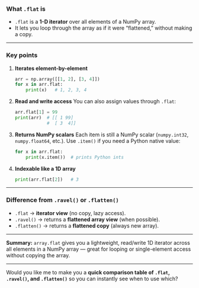 
###  What `.flat` is

* `.flat` is a **1-D iterator** over all elements of a NumPy array.
* It lets you loop through the array as if it were “flattened,” without making a copy.

---

###  Key points

1. **Iterates element-by-element**

   ```python
   arr = np.array([[1, 2], [3, 4]])
   for x in arr.flat:
       print(x)   # 1, 2, 3, 4
   ```

2. **Read and write access**
   You can also assign values through `.flat`:

   ```python
   arr.flat[1] = 99
   print(arr)  # [[ 1 99]
               #  [ 3  4]]
   ```

3. **Returns NumPy scalars**
   Each item is still a NumPy scalar (`numpy.int32`, `numpy.float64`, etc.).
   Use `.item()` if you need a Python native value:

   ```python
   for x in arr.flat:
       print(x.item())  # prints Python ints
   ```

4. **Indexable like a 1D array**

   ```python
   print(arr.flat[2])   # 3
   ```

---

###  Difference from `.ravel()` or `.flatten()`

* `.flat` → **iterator view** (no copy, lazy access).
* `.ravel()` → returns a **flattened array view** (when possible).
* `.flatten()` → returns a **flattened copy** (always new array).

---

 **Summary:**
`array.flat` gives you a lightweight, read/write 1D iterator across all elements in a NumPy array — great for looping or single-element access without copying the array.

---

Would you like me to make you a **quick comparison table of `.flat`, `.ravel()`, and `.flatten()`** so you can instantly see when to use which?
